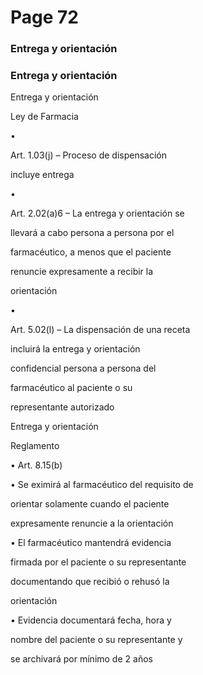 # Page 72

### Entrega y orientación

### Entrega y orientación

Entrega y orientación

Ley de Farmacia

•

Art. 1.03(j) – Proceso de dispensación

incluye entrega

•

Art. 2.02(a)6 – La entrega y orientación se

llevará a cabo persona a persona por el

farmacéutico, a menos que el paciente

renuncie expresamente a recibir la

orientación

•

Art. 5.02(l) – La dispensación de una receta

incluirá la entrega y orientación

confidencial persona a persona del

farmacéutico al paciente o su

representante autorizado

Entrega y orientación

Reglamento

• Art. 8.15(b)

• Se eximirá al farmacéutico del requisito de

orientar solamente cuando el paciente

expresamente renuncie a la orientación

• El farmacéutico mantendrá evidencia

firmada por el paciente o su representante

documentando que recibió o rehusó la

orientación

• Evidencia documentará fecha, hora y

nombre del paciente o su representante y

se archivará por mínimo de 2 años

